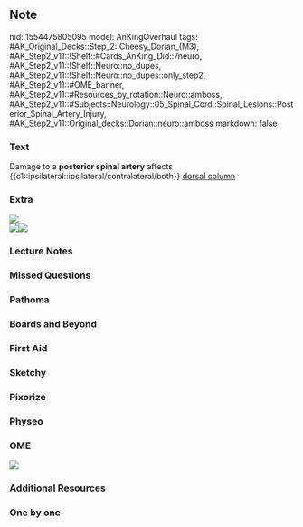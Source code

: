 ## Note
nid: 1554475805095
model: AnKingOverhaul
tags: #AK_Original_Decks::Step_2::Cheesy_Dorian_(M3), #AK_Step2_v11::!Shelf::#Cards_AnKing_Did::7neuro, #AK_Step2_v11::!Shelf::Neuro::no_dupes, #AK_Step2_v11::!Shelf::Neuro::no_dupes::only_step2, #AK_Step2_v11::#OME_banner, #AK_Step2_v11::#Resources_by_rotation::Neuro::amboss, #AK_Step2_v11::#Subjects::Neurology::05_Spinal_Cord::Spinal_Lesions::Posterior_Spinal_Artery_Injury, #AK_Step2_v11::Original_decks::Dorian::neuro::amboss
markdown: false

### Text
Damage to a <b>posterior spinal artery</b> affects
{{c1::ipsilateral::ipsilateral/contralateral/both}} <u>dorsal
column</u>

### Extra
<div>
  <i><img src="paste-1328819931709441.jpg"></i>
</div>
<div>
  <i><img src="blood-supply-spine.jpg"></i><i><img src=
  "paste-171614008246273.jpg"></i>
</div>

### Lecture Notes


### Missed Questions


### Pathoma


### Boards and Beyond


### First Aid


### Sketchy


### Pixorize


### Physeo


### OME
<div class="ome-widget">
  <a href="https://onlinemeded.org?ref=anki"><img src=
  "_OME_AnkiFlashcards_General_3.png"></a>
</div>

### Additional Resources


### One by one

